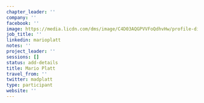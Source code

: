 ```yaml
---
chapter_leader: ''
company: ''
facebook: ''
image: https://media.licdn.com/dms/image/C4D03AQGPVVFoQdhvHw/profile-displayphoto-shrink_800_800/0?e=1562803200&v=beta&t=GbVDo0eQK_spp_8qp9AyKvhEPChqYBOnbnamEIJlh2g
job_title: ''
linkedin: marioplatt
notes: ''
project_leader: ''
sessions: []
status: add-details
title: Mario Platt
travel_from: ''
twitter: madplatt
type: participant
website: ''
---
```


<!-- put more details about participant here -->